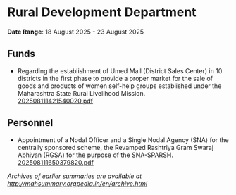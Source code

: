 # Rural Development Department

**Date Range**: 18 August 2025 - 23 August 2025


## Funds
- Regarding the establishment of Umed Mall (District Sales Center) in 10 districts in the first phase to provide a proper market for the sale of goods and products of women self-help groups established under the Maharashtra State Rural Livelihood Mission.\
  [202508111421540020.pdf](https://gr.maharashtra.gov.in/Site/Upload/Government%20Resolutions/English/202508111421540020.pdf)

## Personnel
- Appointment of a Nodal Officer and a Single Nodal Agency (SNA) for the centrally sponsored scheme, the Revamped Rashtriya Gram Swaraj Abhiyan (RGSA) for the purpose of the SNA-SPARSH.\
  [202508111650379820.pdf](https://gr.maharashtra.gov.in/Site/Upload/Government%20Resolutions/English/202508111650379820.pdf)


*Archives of earlier summaries are available at http://mahsummary.orgpedia.in/en/archive.html*